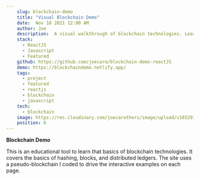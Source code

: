 ```yaml
---
    slug: blockchain-demo
    title: "Visual Blockchain Demo"
    date:  Nov 18 2021 12:00 AM
    author: Joe
    description:  A visual walkthrough of blockchain technologies. Learn ideas like hash functions, blocks, blockchains, and distributed ledger technologies.
    stack: 
      - ReactJS 
      - Javascript
      - Featured
    github: https://github.com/joecaro/blockchain-demo-reactJS
    demo: https://blockchaindemo.netlify.app/
    tags:
      - project 
      - featured
      - reactjs
      - blockchain
      - javascript
    tech:
      - blockchain
    image: https://res.cloudinary.com/joecarothers/image/upload/v1652918002/misc/Projects/blockchain-mockup_qosdpg_fl4uwz.png
    position: 6
---
```


**Blockchain Demo**

This is an educational tool to learn that basics of blockchain technologies. It covers the basics of hashing, blocks, and distributed ledgers. The site uses a pseudo-blockchain I coded to drive the interactive examples on each page.
